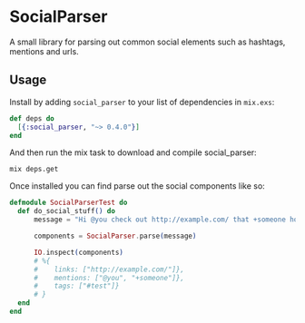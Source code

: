 # SocialParser

A small library for parsing out common social elements such as hashtags, mentions and urls.

## Usage

Install by adding `social_parser` to your list of dependencies in `mix.exs`:

  ```elixir
  def deps do
    [{:social_parser, "~> 0.4.0"}]
  end
  ```

And then run the mix task to download and compile social_parser:

  ```shell
  mix deps.get
  ```

Once installed you can find parse out the social components like so:

  ```elixir
  defmodule SocialParserTest do
    def do_social_stuff() do
        message = "Hi @you check out http://example.com/ that +someone hosted #examples"

        components = SocialParser.parse(message)

        IO.inspect(components)
        # %{
        #    links: ["http://example.com/"]},
        #    mentions: ["@you", "+someone"]},
        #    tags: ["#test"]}
        # }
    end
  end
  ```
